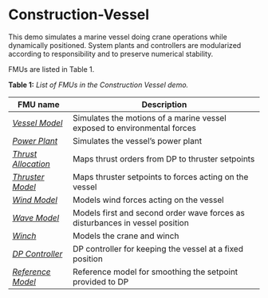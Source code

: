 # Construction-Vessel

This demo simulates a marine vessel doing crane operations while dynamically positioned. System plants and controllers are modularized according to responsibility and to preserve numerical stability.

FMUs are listed in Table 1.

**Table 1:** *List of FMUs in the Construction Vessel demo.*

| FMU name                | Description                                                                                                                             |
| ----------------------- | --------------------------------------------------------------------------------------------------------------------------------------- |
| *[Vessel Model](#vessel-model)*              | Simulates the motions of a marine vessel exposed to environmental forces |
| *[Power Plant](#power-plant)*           | Simulates the vessel’s power plant |
| *[Thrust Allocation](#thrust-allocation)*    | Maps thrust orders from DP to thruster setpoints |
| *[Thruster Model](#thruster-model)*          | Maps thruster setpoints to forces acting on the vessel |
| *[Wind Model](#wind-model)*                 | Models wind forces acting on the vessel
| *[Wave Model](#wave-model)*                 | Models first and second order wave forces as disturbances in vessel position |
| *[Winch](#winch)*                 | Models the crane and winch |
| *[DP Controller](#dp-controller)*                 | DP controller for keeping the vessel at a fixed position
| *[Reference Model](#reference-model)*                 | Reference model for smoothing the setpoint provided to DP
